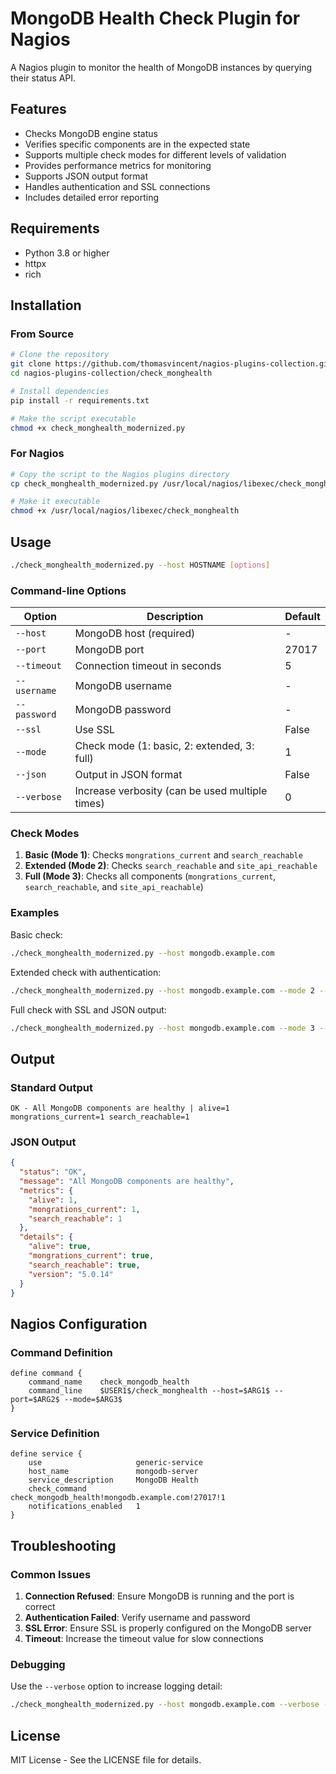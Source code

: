 # MongoDB Health Check Plugin for Nagios

A Nagios plugin to monitor the health of MongoDB instances by querying their status API.

## Features

- Checks MongoDB engine status
- Verifies specific components are in the expected state
- Supports multiple check modes for different levels of validation
- Provides performance metrics for monitoring
- Supports JSON output format
- Handles authentication and SSL connections
- Includes detailed error reporting

## Requirements

- Python 3.8 or higher
- httpx
- rich

## Installation

### From Source

```bash
# Clone the repository
git clone https://github.com/thomasvincent/nagios-plugins-collection.git
cd nagios-plugins-collection/check_monghealth

# Install dependencies
pip install -r requirements.txt

# Make the script executable
chmod +x check_monghealth_modernized.py
```

### For Nagios

```bash
# Copy the script to the Nagios plugins directory
cp check_monghealth_modernized.py /usr/local/nagios/libexec/check_monghealth

# Make it executable
chmod +x /usr/local/nagios/libexec/check_monghealth
```

## Usage

```bash
./check_monghealth_modernized.py --host HOSTNAME [options]
```

### Command-line Options

| Option | Description | Default |
|--------|-------------|---------|
| `--host` | MongoDB host (required) | - |
| `--port` | MongoDB port | 27017 |
| `--timeout` | Connection timeout in seconds | 5 |
| `--username` | MongoDB username | - |
| `--password` | MongoDB password | - |
| `--ssl` | Use SSL | False |
| `--mode` | Check mode (1: basic, 2: extended, 3: full) | 1 |
| `--json` | Output in JSON format | False |
| `--verbose` | Increase verbosity (can be used multiple times) | 0 |

### Check Modes

1. **Basic (Mode 1)**: Checks `mongrations_current` and `search_reachable`
2. **Extended (Mode 2)**: Checks `search_reachable` and `site_api_reachable`
3. **Full (Mode 3)**: Checks all components (`mongrations_current`, `search_reachable`, and `site_api_reachable`)

### Examples

Basic check:
```bash
./check_monghealth_modernized.py --host mongodb.example.com
```

Extended check with authentication:
```bash
./check_monghealth_modernized.py --host mongodb.example.com --mode 2 --username admin --password secret
```

Full check with SSL and JSON output:
```bash
./check_monghealth_modernized.py --host mongodb.example.com --mode 3 --ssl --json
```

## Output

### Standard Output

```
OK - All MongoDB components are healthy | alive=1 mongrations_current=1 search_reachable=1
```

### JSON Output

```json
{
  "status": "OK",
  "message": "All MongoDB components are healthy",
  "metrics": {
    "alive": 1,
    "mongrations_current": 1,
    "search_reachable": 1
  },
  "details": {
    "alive": true,
    "mongrations_current": true,
    "search_reachable": true,
    "version": "5.0.14"
  }
}
```

## Nagios Configuration

### Command Definition

```
define command {
    command_name    check_mongodb_health
    command_line    $USER1$/check_monghealth --host=$ARG1$ --port=$ARG2$ --mode=$ARG3$
}
```

### Service Definition

```
define service {
    use                     generic-service
    host_name               mongodb-server
    service_description     MongoDB Health
    check_command           check_mongodb_health!mongodb.example.com!27017!1
    notifications_enabled   1
}
```

## Troubleshooting

### Common Issues

1. **Connection Refused**: Ensure MongoDB is running and the port is correct
2. **Authentication Failed**: Verify username and password
3. **SSL Error**: Ensure SSL is properly configured on the MongoDB server
4. **Timeout**: Increase the timeout value for slow connections

### Debugging

Use the `--verbose` option to increase logging detail:

```bash
./check_monghealth_modernized.py --host mongodb.example.com --verbose --verbose
```

## License

MIT License - See the LICENSE file for details.
